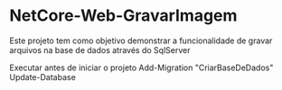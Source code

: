 # NetCore-Web-GravarImagem

Este projeto tem como objetivo demonstrar a funcionalidade de gravar arquivos na base de dados através do SqlServer

Executar antes de iniciar o projeto
Add-Migration "CriarBaseDeDados"
Update-Database
